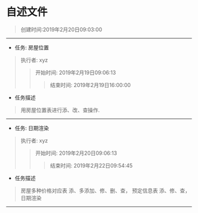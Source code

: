 # 自述文件
> 创建时间:2019年2月20日09:03:00
***

* 任务: 房屋位置
> 执行者: xyz
>> 开始时间: 2019年2月19日09:06:13
>>> 结束时间: 2019年2月19日16:00:00
* 任务描述
> 用房屋位置表进行添、改、查操作.
***

* 任务: 日期渲染
> 执行者: xyz
>> 开始时间: 2019年2月20日09:06:13
>>> 结束时间: 2019年2月22日09:54:45
* 任务描述
> 房屋多种价格对应表 添、多添加、修、删、查，
 预定信息表 添、修、查，
 日期渲染
***